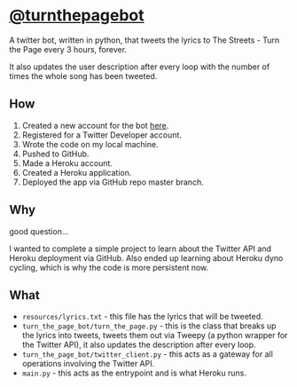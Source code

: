 # [@turnthepagebot](http://twitter.com/turnthepagebot)

A twitter bot, written in python, that tweets the lyrics to The Streets - Turn the Page every 3 hours, forever.

It also updates the user description after every loop with the number of times the whole song has been tweeted.

## How

1. Created a new account for the bot [here](twitter.com/turnthepagebot).
2. Registered for a Twitter Developer account.
3. Wrote the code on my local machine.
4. Pushed to GitHub.
5. Made a Heroku account.
6. Created a Heroku application.
7. Deployed the app via GitHub repo master branch.

## Why

good question...

I wanted to complete a simple project to learn about the Twitter API and Heroku deployment via GitHub. Also ended up
learning about Heroku dyno cycling, which is why the code is more persistent now.

## What

* `resources/lyrics.txt` - this file has the lyrics that will be tweeted.
* `turn_the_page_bot/turn_the_page.py` - this is the class that breaks up the lyrics into tweets, tweets them
  out via Tweepy (a python wrapper for the Twitter API), it also updates the description after every loop.
* `turn_the_page_bot/twitter_client.py` - this acts as a gateway for all operations involving the Twitter API.
* `main.py` - this acts as the entrypoint and is what Heroku runs.
